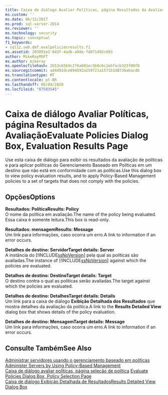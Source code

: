 ```yaml
---
title: Caixa de diálogo Avaliar Políticas, página Resultados da Avaliação | Microsoft Docs
ms.custom: ''
ms.date: 06/13/2017
ms.prod: sql-server-2014
ms.reviewer: ''
ms.technology: security
ms.topic: conceptual
f1_keywords:
- sql12.swb.dmf.evalpoliciesresults.f1
ms.assetid: 203091e2-043f-4adb-a9de-fd071492c693
author: MikeRayMSFT
ms.author: mikeray
ms.openlocfilehash: 2b53cb5b9c2f6a601ec5b0c6c2ebfecb323f00f8
ms.sourcegitcommit: ad4d92dce894592a259721a1571b1d8736abacdb
ms.translationtype: MT
ms.contentlocale: pt-BR
ms.lasthandoff: 08/04/2020
ms.locfileid: "87583545"
---
```

# <a name="evaluate-policies-dialog-box-evaluation-results-page"></a><span data-ttu-id="36efa-102">Caixa de diálogo Avaliar Políticas, página Resultados da Avaliação</span><span class="sxs-lookup"><span data-stu-id="36efa-102">Evaluate Policies Dialog Box, Evaluation Results Page</span></span>
  <span data-ttu-id="36efa-103">Use esta caixa de diálogo para exibir os resultados da avaliação de políticas e para aplicar políticas do Gerenciamento Baseado em Políticas em um destino que não está em conformidade com as políticas.</span><span class="sxs-lookup"><span data-stu-id="36efa-103">Use this dialog box to view policy evaluation results, and to apply Policy-Based Management policies to a set of targets that does not comply with the policies.</span></span>  
  
## <a name="options"></a><span data-ttu-id="36efa-104">Opções</span><span class="sxs-lookup"><span data-stu-id="36efa-104">Options</span></span>  
 <span data-ttu-id="36efa-105">**Resultados: Política**</span><span class="sxs-lookup"><span data-stu-id="36efa-105">**Results: Policy**</span></span>  
 <span data-ttu-id="36efa-106">O nome da política em avaliação.</span><span class="sxs-lookup"><span data-stu-id="36efa-106">The name of the policy being evaluated.</span></span> <span data-ttu-id="36efa-107">Essa caixa é somente leitura.</span><span class="sxs-lookup"><span data-stu-id="36efa-107">This box is read-only.</span></span>  
  
 <span data-ttu-id="36efa-108">**Resultados: mensagem**</span><span class="sxs-lookup"><span data-stu-id="36efa-108">**Results: Message**</span></span>  
 <span data-ttu-id="36efa-109">Um link para informações, caso ocorra um erro.</span><span class="sxs-lookup"><span data-stu-id="36efa-109">A link to information if an error occurs.</span></span>  
  
 <span data-ttu-id="36efa-110">**Detalhes de destino: Servidor**</span><span class="sxs-lookup"><span data-stu-id="36efa-110">**Target details: Server**</span></span>  
 <span data-ttu-id="36efa-111">A instância do [!INCLUDE[ssNoVersion](../../includes/ssnoversion-md.md)] pela qual as políticas são avaliadas.</span><span class="sxs-lookup"><span data-stu-id="36efa-111">The instance of [!INCLUDE[ssNoVersion](../../includes/ssnoversion-md.md)] against which the policies are evaluated.</span></span>  
  
 <span data-ttu-id="36efa-112">**Detalhes de destino: Destino**</span><span class="sxs-lookup"><span data-stu-id="36efa-112">**Target details: Target**</span></span>  
 <span data-ttu-id="36efa-113">O destino contra o qual as políticas serão avaliadas.</span><span class="sxs-lookup"><span data-stu-id="36efa-113">The target against which the policies are evaluated.</span></span>  
  
 <span data-ttu-id="36efa-114">**Detalhes de destino: Detalhes**</span><span class="sxs-lookup"><span data-stu-id="36efa-114">**Target details: Details**</span></span>  
 <span data-ttu-id="36efa-115">Um link para a caixa de diálogo **Exibição Detalhada dos Resultados** que mostra detalhes da avaliação da política.</span><span class="sxs-lookup"><span data-stu-id="36efa-115">A link to the **Results Detailed View** dialog box that shows details of the policy evaluation.</span></span>  
  
 <span data-ttu-id="36efa-116">**Detalhes de destino: Mensagem**</span><span class="sxs-lookup"><span data-stu-id="36efa-116">**Target details: Message**</span></span>  
 <span data-ttu-id="36efa-117">Um link para informações, caso ocorra um erro.</span><span class="sxs-lookup"><span data-stu-id="36efa-117">A link to information if an error occurs.</span></span>  
  
## <a name="see-also"></a><span data-ttu-id="36efa-118">Consulte Também</span><span class="sxs-lookup"><span data-stu-id="36efa-118">See Also</span></span>  
 <span data-ttu-id="36efa-119">[Administrar servidores usando o gerenciamento baseado em políticas](administer-servers-by-using-policy-based-management.md) </span><span class="sxs-lookup"><span data-stu-id="36efa-119">[Administer Servers by Using Policy-Based Management](administer-servers-by-using-policy-based-management.md) </span></span>  
 <span data-ttu-id="36efa-120">[Caixa de diálogo avaliar políticas, página seleção de política](evaluate-policies-dialog-box-policy-selection-page.md) </span><span class="sxs-lookup"><span data-stu-id="36efa-120">[Evaluate Policies Dialog Box, Policy Selection Page](evaluate-policies-dialog-box-policy-selection-page.md) </span></span>  
 [<span data-ttu-id="36efa-121">Caixa de diálogo Exibição Detalhada de Resultados</span><span class="sxs-lookup"><span data-stu-id="36efa-121">Results Detailed View Dialog Box</span></span>](results-detailed-view-dialog-box.md)  
  
  
